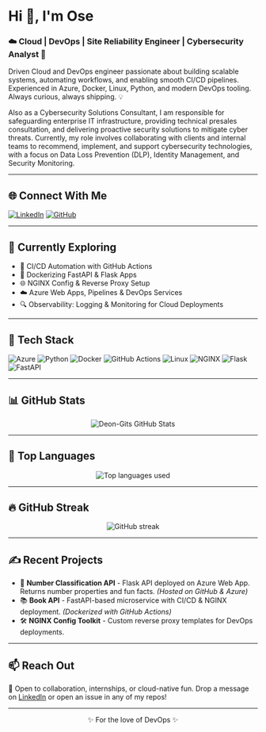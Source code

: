 # Hi 👋, I'm Ose

### ☁️ Cloud | DevOps | Site Reliability Engineer | Cybersecurity Analyst 🚀

Driven Cloud and DevOps engineer passionate about building scalable systems, automating workflows, and enabling smooth CI/CD pipelines. Experienced in Azure, Docker, Linux, Python, and modern DevOps tooling. Always curious, always shipping. 💡

Also as a Cybersecurity Solutions Consultant, I am responsible for safeguarding enterprise IT infrastructure, providing technical presales consultation, and delivering proactive security solutions to mitigate cyber threats. Currently, my role involves collaborating with clients and internal teams to recommend, implement, and support cybersecurity technologies, with a focus on Data Loss Prevention (DLP), Identity Management, and Security Monitoring.


---

## 🌐 Connect With Me

[![LinkedIn](https://img.shields.io/badge/LinkedIn-0077B5?style=flat&logo=linkedin&logoColor=white)](https://www.linkedin.com/in/deon-gits)
[![GitHub](https://img.shields.io/badge/GitHub-181717?style=flat&logo=github&logoColor=white)](https://github.com/Deon-Gits)

---

## 🧠 Currently Exploring

- 🔄 CI/CD Automation with GitHub Actions
- 🐳 Dockerizing FastAPI & Flask Apps
- 🌐 NGINX Config & Reverse Proxy Setup
- ☁️ Azure Web Apps, Pipelines & DevOps Services
- 🔍 Observability: Logging & Monitoring for Cloud Deployments

---

## 🔧 Tech Stack

![Azure](https://img.shields.io/badge/Azure-0078D4?style=flat&logo=microsoft-azure&logoColor=white)
![Python](https://img.shields.io/badge/Python-3776AB?style=flat&logo=python&logoColor=white)
![Docker](https://img.shields.io/badge/Docker-2496ED?style=flat&logo=docker&logoColor=white)
![GitHub Actions](https://img.shields.io/badge/GitHub_Actions-2088FF?style=flat&logo=github-actions&logoColor=white)
![Linux](https://img.shields.io/badge/Linux-FCC624?style=flat&logo=linux&logoColor=black)
![NGINX](https://img.shields.io/badge/NGINX-009639?style=flat&logo=nginx&logoColor=white)
![Flask](https://img.shields.io/badge/Flask-000000?style=flat&logo=flask&logoColor=white)
![FastAPI](https://img.shields.io/badge/FastAPI-009688?style=flat&logo=fastapi&logoColor=white)

---

## 📊 GitHub Stats

<p align="center">
  <img src="https://github-readme-stats.vercel.app/api?username=Deon-Gits&show_icons=true&theme=tokyonight" alt="Deon-Gits GitHub Stats" />
</p>

---

## 📌 Top Languages

<p align="center">
  <img src="https://github-readme-stats.vercel.app/api/top-langs/?username=Deon-Gits&layout=compact&theme=tokyonight" alt="Top languages used" />
</p>

---

## 🔥 GitHub Streak

<p align="center">
  <img src="https://github-readme-streak-stats.herokuapp.com/?user=Deon-Gits&theme=tokyonight" alt="GitHub streak" />
</p>

---

## ✍️ Recent Projects

- 🔢 **Number Classification API** - Flask API deployed on Azure Web App. Returns number properties and fun facts. *(Hosted on GitHub & Azure)*
- 📚 **Book API** - FastAPI-based microservice with CI/CD & NGINX deployment. *(Dockerized with GitHub Actions)*
- 🛠️ **NGINX Config Toolkit** - Custom reverse proxy templates for DevOps deployments.

---

## 📫 Reach Out

💬 Open to collaboration, internships, or cloud-native fun. Drop a message on [LinkedIn](https://www.linkedin.com/in/osemedua-umunna) or open an issue in any of my repos!

---

<p align="center">✨ For the love of DevOps ✨</p>

